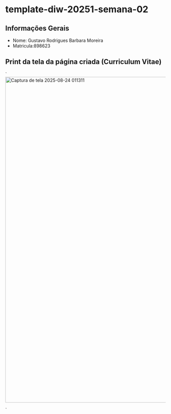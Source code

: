 # template-diw-20251-semana-02

## Informações Gerais
- Nome: Gustavo Rodrigues Barbara Moreira
- Matricula:898623

## Print da tela da página criada (Curriculum Vitae)

`<img width="1919" height="1022" alt="Captura de tela 2025-08-24 011311" src="https://github.com/user-attachments/assets/5449456e-63c9-469e-bd4e-1cd0c6d97e4b" />

`
